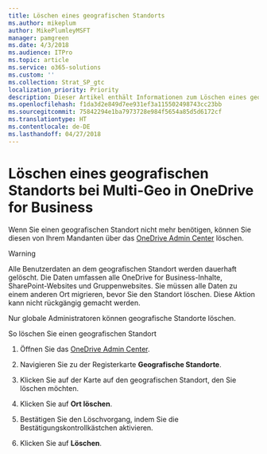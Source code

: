```yaml
---
title: Löschen eines geografischen Standorts
ms.author: mikeplum
author: MikePlumleyMSFT
manager: pamgreen
ms.date: 4/3/2018
ms.audience: ITPro
ms.topic: article
ms.service: o365-solutions
ms.custom: ''
ms.collection: Strat_SP_gtc
localization_priority: Priority
description: Dieser Artikel enthält Informationen zum Löschen eines geografischen Standorts bei Multi-Geo in OneDrive for Business.
ms.openlocfilehash: f1da3d2e849d7ee931ef3a115502498743cc23bb
ms.sourcegitcommit: 75842294e1ba7973728e984f5654a85d5d6172cf
ms.translationtype: HT
ms.contentlocale: de-DE
ms.lasthandoff: 04/27/2018
---
```

# <a name="delete-a-geo-location-in-onedrive-for-business-multi-geo"></a>Löschen eines geografischen Standorts bei Multi-Geo in OneDrive for Business

Wenn Sie einen geografischen Standort nicht mehr benötigen, können Sie diesen von Ihrem Mandanten über das [OneDrive Admin Center](https://admin.onedrive.com) löschen.

> [!WARNING]
> Alle Benutzerdaten an dem geografischen Standort werden dauerhaft gelöscht. Die Daten umfassen alle OneDrive for Business-Inhalte, SharePoint-Websites und Gruppenwebsites. Sie müssen alle Daten zu einem anderen Ort migrieren, bevor Sie den Standort löschen. Diese Aktion kann nicht rückgängig gemacht werden.

Nur globale Administratoren können geografische Standorte löschen.

So löschen Sie einen geografischen Standort

1. Öffnen Sie das [OneDrive Admin Center](https://admin.onedrive.com).

2. Navigieren Sie zu der Registerkarte **Geografische Standorte**.

3. Klicken Sie auf der Karte auf den geografischen Standort, den Sie löschen möchten.

4. Klicken Sie auf **Ort löschen**.

5. Bestätigen Sie den Löschvorgang, indem Sie die Bestätigungskontrollkästchen aktivieren.

6. Klicken Sie auf **Löschen**.



